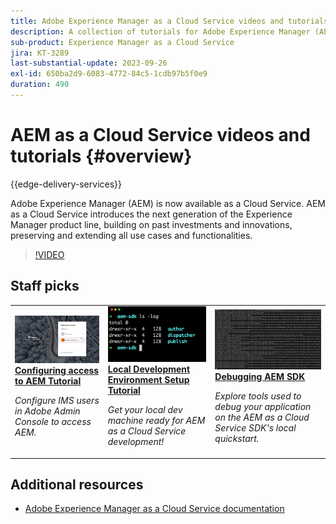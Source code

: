 ```yaml
---
title: Adobe Experience Manager as a Cloud Service videos and tutorials
description: A collection of tutorials for Adobe Experience Manager (AEM) as a Cloud Service
sub-product: Experience Manager as a Cloud Service
jira: KT-3289
last-substantial-update: 2023-09-26
exl-id: 650ba2d9-6083-4772-84c5-1cdb97b5f0e9
duration: 490
---
```

# AEM as a Cloud Service videos and tutorials {#overview}

{{edge-delivery-services}}

Adobe Experience Manager (AEM) is now available as a Cloud Service. AEM as a Cloud Service introduces the next generation of the Experience Manager product line, building on past investments and innovations, preserving and extending all use cases and functionalities.

>[!VIDEO](https://video.tv.adobe.com/v/31085?quality=12&learn=on)

<div id="recs-overview-body-1"></div>
<div id="recs-overview-body-2"></div>
<div id="recs-overview-body-3"></div>
<div id="recs-overview-body-4"></div>
<div id="recs-overview-body-5"></div>
<div id="recs-overview-body-6"></div>

<div id="staff-picks-section">

## Staff picks

<table>
   <td>
      <a href="./accessing/overview.md">
      <img alt="Configuring access to AEM as a Cloud Service" src="./assets/overview/staff-pick__accessing.png"/>
      </a>
      <div>
         <a href="./accessing/overview.md">
         <strong>Configuring access to AEM Tutorial</strong>
         </a>
      </div>
      <p>
         <em>Configure IMS users in Adobe Admin Console to access AEM.</em>
      <p>
   </td>   
   <td>
      <a href="./local-development-environment/overview.md">
      <img alt="Local Development Environment Set up Tutorial" src="./assets/overview/staff-pick__local-development-environment-set-up.png"/>
      </a>
      <div>
         <a href="./local-development-environment/overview.md">
         <strong>Local Development Environment Setup Tutorial</strong>
         </a>
      </div>
      <p>
         <em>Get your local dev machine ready for AEM as a Cloud Service development!</em>
      <p>
   </td>   
   <td>
      <a href="./debugging/aem-sdk-local-quickstart/overview.md">
      <img alt="Debugging AEM SDK's local quickstart" src="./assets/overview/staff-pick__debugging.png"/>
      </a>
      <div>
         <a href="./debugging/aem-sdk-local-quickstart/overview.md">
         <strong>Debugging AEM SDK</strong>
         </a>
      </div>
      <p>
         <em>Explore tools used to debug your application on the AEM as a Cloud Service SDK's local quickstart.</em>
      <p>
   </td>
</table>

</div>

## Additional resources

* [Adobe Experience Manager as a Cloud Service documentation](https://experienceleague.adobe.com/docs/experience-manager-cloud-service/landing/home.html)
